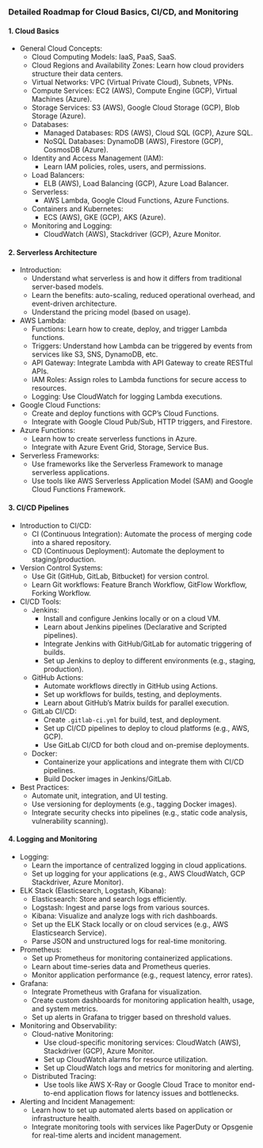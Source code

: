 ### Detailed Roadmap for Cloud Basics, CI/CD, and Monitoring

#### 1. Cloud Basics
- General Cloud Concepts:
  - Cloud Computing Models: IaaS, PaaS, SaaS.
  - Cloud Regions and Availability Zones: Learn how cloud providers structure their data centers.
  - Virtual Networks: VPC (Virtual Private Cloud), Subnets, VPNs.
  - Compute Services: EC2 (AWS), Compute Engine (GCP), Virtual Machines (Azure).
  - Storage Services: S3 (AWS), Google Cloud Storage (GCP), Blob Storage (Azure).
  - Databases:
    - Managed Databases: RDS (AWS), Cloud SQL (GCP), Azure SQL.
    - NoSQL Databases: DynamoDB (AWS), Firestore (GCP), CosmosDB (Azure).
  - Identity and Access Management (IAM):
    - Learn IAM policies, roles, users, and permissions.
  - Load Balancers:
    - ELB (AWS), Load Balancing (GCP), Azure Load Balancer.
  - Serverless:
    - AWS Lambda, Google Cloud Functions, Azure Functions.
  - Containers and Kubernetes:
    - ECS (AWS), GKE (GCP), AKS (Azure).
  - Monitoring and Logging:
    - CloudWatch (AWS), Stackdriver (GCP), Azure Monitor.

#### 2. Serverless Architecture
- Introduction:
  - Understand what serverless is and how it differs from traditional server-based models.
  - Learn the benefits: auto-scaling, reduced operational overhead, and event-driven architecture.
  - Understand the pricing model (based on usage).
- AWS Lambda:
  - Functions: Learn how to create, deploy, and trigger Lambda functions.
  - Triggers: Understand how Lambda can be triggered by events from services like S3, SNS, DynamoDB, etc.
  - API Gateway: Integrate Lambda with API Gateway to create RESTful APIs.
  - IAM Roles: Assign roles to Lambda functions for secure access to resources.
  - Logging: Use CloudWatch for logging Lambda executions.
- Google Cloud Functions:
  - Create and deploy functions with GCP’s Cloud Functions.
  - Integrate with Google Cloud Pub/Sub, HTTP triggers, and Firestore.
- Azure Functions:
  - Learn how to create serverless functions in Azure.
  - Integrate with Azure Event Grid, Storage, Service Bus.
- Serverless Frameworks:
  - Use frameworks like the Serverless Framework to manage serverless applications.
  - Use tools like AWS Serverless Application Model (SAM) and Google Cloud Functions Framework.

#### 3. CI/CD Pipelines
- Introduction to CI/CD:
  - CI (Continuous Integration): Automate the process of merging code into a shared repository.
  - CD (Continuous Deployment): Automate the deployment to staging/production.
- Version Control Systems:
  - Use Git (GitHub, GitLab, Bitbucket) for version control.
  - Learn Git workflows: Feature Branch Workflow, GitFlow Workflow, Forking Workflow.
- CI/CD Tools:
  - Jenkins:
    - Install and configure Jenkins locally or on a cloud VM.
    - Learn about Jenkins pipelines (Declarative and Scripted pipelines).
    - Integrate Jenkins with GitHub/GitLab for automatic triggering of builds.
    - Set up Jenkins to deploy to different environments (e.g., staging, production).
  - GitHub Actions:
    - Automate workflows directly in GitHub using Actions.
    - Set up workflows for builds, testing, and deployments.
    - Learn about GitHub’s Matrix builds for parallel execution.
  - GitLab CI/CD:
    - Create `.gitlab-ci.yml` for build, test, and deployment.
    - Set up CI/CD pipelines to deploy to cloud platforms (e.g., AWS, GCP).
    - Use GitLab CI/CD for both cloud and on-premise deployments.
  - Docker:
    - Containerize your applications and integrate them with CI/CD pipelines.
    - Build Docker images in Jenkins/GitLab.
- Best Practices:
  - Automate unit, integration, and UI testing.
  - Use versioning for deployments (e.g., tagging Docker images).
  - Integrate security checks into pipelines (e.g., static code analysis, vulnerability scanning).

#### 4. Logging and Monitoring
- Logging:
  - Learn the importance of centralized logging in cloud applications.
  - Set up logging for your applications (e.g., AWS CloudWatch, GCP Stackdriver, Azure Monitor).
- ELK Stack (Elasticsearch, Logstash, Kibana):
  - Elasticsearch: Store and search logs efficiently.
  - Logstash: Ingest and parse logs from various sources.
  - Kibana: Visualize and analyze logs with rich dashboards.
  - Set up the ELK Stack locally or on cloud services (e.g., AWS Elasticsearch Service).
  - Parse JSON and unstructured logs for real-time monitoring.
- Prometheus:
  - Set up Prometheus for monitoring containerized applications.
  - Learn about time-series data and Prometheus queries.
  - Monitor application performance (e.g., request latency, error rates).
- Grafana:
  - Integrate Prometheus with Grafana for visualization.
  - Create custom dashboards for monitoring application health, usage, and system metrics.
  - Set up alerts in Grafana to trigger based on threshold values.
- Monitoring and Observability:
  - Cloud-native Monitoring:
    - Use cloud-specific monitoring services: CloudWatch (AWS), Stackdriver (GCP), Azure Monitor.
    - Set up CloudWatch alarms for resource utilization.
    - Set up CloudWatch logs and metrics for monitoring and alerting.
  - Distributed Tracing:
    - Use tools like AWS X-Ray or Google Cloud Trace to monitor end-to-end application flows for latency issues and bottlenecks.
- Alerting and Incident Management:
  - Learn how to set up automated alerts based on application or infrastructure health.
  - Integrate monitoring tools with services like PagerDuty or Opsgenie for real-time alerts and incident management.